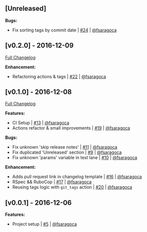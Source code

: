## [Unreleased]

**Bugs:**
- Fix sorting tags by commit date | [#24](https://github.com/fsaragoca/fastlane-plugin-changelog_generator/pull/24) | [@fsaragoca](https://github.com/fsaragoca)

## [v0.2.0] - 2016-12-09
[Full Changelog](https://github.com/fsaragoca/fastlane-plugin-changelog_generator/compare/v0.1.0...v0.2.0)

**Enhancement:**
- Refactoring actions & tags | [#22](https://github.com/fsaragoca/fastlane-plugin-changelog_generator/pull/22) | [@fsaragoca](https://github.com/fsaragoca)

## [v0.1.0] - 2016-12-08
[Full Changelog](https://github.com/fsaragoca/fastlane-plugin-changelog_generator/compare/v0.0.1...v0.1.0)

**Features:**
- CI Setup | [#13](https://github.com/fsaragoca/fastlane-plugin-changelog_generator/pull/13) | [@fsaragoca](https://github.com/fsaragoca)
- Actions refactor & small improvements | [#19](https://github.com/fsaragoca/fastlane-plugin-changelog_generator/pull/19) | [@fsaragoca](https://github.com/fsaragoca)

**Bugs:**
- Fix unknown 'skip release notes' | [#11](https://github.com/fsaragoca/fastlane-plugin-changelog_generator/pull/11) | [@fsaragoca](https://github.com/fsaragoca)
- Fix duplicated 'Unreleased' section | [#9](https://github.com/fsaragoca/fastlane-plugin-changelog_generator/pull/9) | [@fsaragoca](https://github.com/fsaragoca)
- Fix unknown 'params' variable in test lane | [#10](https://github.com/fsaragoca/fastlane-plugin-changelog_generator/pull/10) | [@fsaragoca](https://github.com/fsaragoca)

**Enhancement:**
- Adds pull request link in changelog template | [#16](https://github.com/fsaragoca/fastlane-plugin-changelog_generator/pull/16) | [@fsaragoca](https://github.com/fsaragoca)
- RSpec && RuboCop | [#17](https://github.com/fsaragoca/fastlane-plugin-changelog_generator/pull/17) | [@fsaragoca](https://github.com/fsaragoca)
- Reusing tags logic with `git_tags` action | [#20](https://github.com/fsaragoca/fastlane-plugin-changelog_generator/pull/20) | [@fsaragoca](https://github.com/fsaragoca)

## [v0.0.1] - 2016-12-06

**Features:**
- Project setup | [#5](https://github.com/fsaragoca/fastlane-plugin-changelog_generator/pull/5) | [@fsaragoca](https://github.com/fsaragoca)
